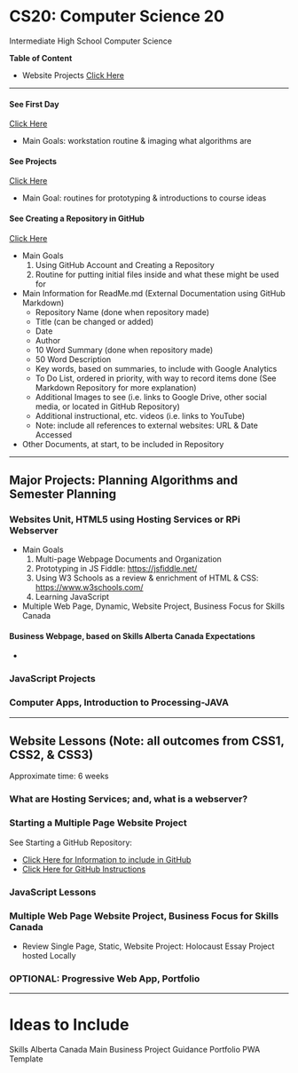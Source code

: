 # CS20: Computer Science 20
Intermediate High School Computer Science

**Table of Content**
- Website Projects <a href="https://github.com/MercersKitchen/CS20#websites-unit-html5-using-hosting-services-or-rpi-webserver" >Click Here</a>

---

#### See First Day
<a href="https://github.com/MercersKitchen/Computer-Science-Planning/tree/master/First%20Day">Click Here</a>
- Main Goals: workstation routine & imaging what algorithms are

#### See Projects
<a href="https://github.com/MercersKitchen/Computer-Science-Planning/tree/master/Projects">Click Here</a>
- Main Goal: routines for prototyping & introductions to course ideas

#### See Creating a Repository in GitHub
<a href="https://github.com/MercersKitchen/Computer-Science-Planning/blob/master/Projects/Creating%20a%20GitHub%20Repository.txt">Click Here</a>
- Main Goals
   1. Using GitHub Account and Creating a Repository
   2. Routine for putting initial files inside and what these might be used for
- Main Information for ReadMe.md (External Documentation using GitHub Markdown)
   - Repository Name (done when repository made)
   - Title (can be changed or added)
   - Date
   - Author
   - 10 Word Summary (done when repository made)
   - 50 Word Description
   - Key words, based on summaries, to include with Google Analytics
   - To Do List, ordered in priority, with way to record items done (See Markdown Repository for more explanation)
   - Additional Images to see (i.e. links to Google Drive, other social media, or located in GitHub Repository)
   - Additional instructional, etc. videos (i.e. links to YouTube)
   - Note: include all references to external websites: URL & Date Accessed
- Other Documents, at start, to be included in Repository

---

## Major Projects: Planning Algorithms and Semester Planning

### Websites Unit, HTML5 using Hosting Services or RPi Webserver
- Main Goals
   1. Multi-page Webpage Documents and Organization
   2. Prototyping in JS Fiddle: https://jsfiddle.net/
   3. Using W3 Schools as a review & enrichment of HTML & CSS: https://www.w3schools.com/
   3. Learning JavaScript
- Multiple Web Page, Dynamic, Website Project, Business Focus for Skills Canada

#### Business Webpage, based on Skills Alberta Canada Expectations
-

### JavaScript Projects

### Computer Apps, Introduction to Processing-JAVA

---

## Website Lessons (Note: all outcomes from CSS1, CSS2, & CSS3)
   Approximate time: 6 weeks

### What are Hosting Services; and, what is a webserver?

### Starting a Multiple Page Website Project

See Starting a GitHub Repository:
- <a href="https://github.com/MercersKitchen/CS20#see-creating-a-repository-in-github">Click Here for Information to include in GitHub</a>
- <a href="https://github.com/MercersKitchen/Computer-Science-Planning/blob/master/Projects/Creating%20a%20GitHub%20Repository.txt">Click Here for GitHub Instructions</a>

### JavaScript Lessons

### Multiple Web Page Website Project, Business Focus for Skills Canada
- Review Single Page, Static, Website Project: Holocaust Essay Project hosted Locally


### OPTIONAL: Progressive Web App, Portfolio

---

# Ideas to Include

Skills Alberta Canada Main Business Project Guidance
Portfolio PWA Template
